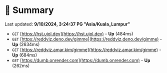 # 📖 Summary
Last updated: **9/10/2024, 3:24:37 PG "Asia/Kuala_Lumpur"**

- `GET` [https://hst.ujol.dev](https://hst.ujol.dev) - **Up** (484ms)
- `GET` [https://reddviz.deno.dev/gimme](https://reddviz.deno.dev/gimme) - **Up** (2634ms)
- `GET` [https://reddviz.amar.kim/gimme](https://reddviz.amar.kim/gimme) - **Up** (684ms)
- `GET` [https://dumb.onrender.com](https://dumb.onrender.com) - **Up** (262ms)
